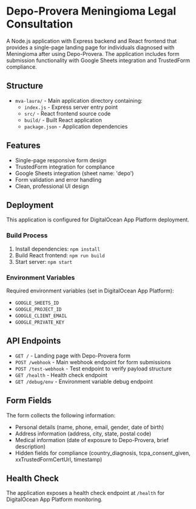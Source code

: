 # Depo-Provera Meningioma Legal Consultation

A Node.js application with Express backend and React frontend that provides a single-page landing page for individuals diagnosed with Meningioma after using Depo-Provera. The application includes form submission functionality with Google Sheets integration and TrustedForm compliance.

## Structure

- `mva-laura/` - Main application directory containing:
  - `index.js` - Express server entry point
  - `src/` - React frontend source code
  - `build/` - Built React application
  - `package.json` - Application dependencies

## Features

- Single-page responsive form design
- TrustedForm integration for compliance
- Google Sheets integration (sheet name: 'depo')
- Form validation and error handling
- Clean, professional UI design

## Deployment

This application is configured for DigitalOcean App Platform deployment.

### Build Process
1. Install dependencies: `npm install`
2. Build React frontend: `npm run build`
3. Start server: `npm start`

### Environment Variables
Required environment variables (set in DigitalOcean App Platform):
- `GOOGLE_SHEETS_ID`
- `GOOGLE_PROJECT_ID`
- `GOOGLE_CLIENT_EMAIL`
- `GOOGLE_PRIVATE_KEY`

## API Endpoints

- `GET /` - Landing page with Depo-Provera form
- `POST /webhook` - Main webhook endpoint for form submissions
- `POST /test-webhook` - Test endpoint to verify payload structure
- `GET /health` - Health check endpoint
- `GET /debug/env` - Environment variable debug endpoint

## Form Fields

The form collects the following information:
- Personal details (name, phone, email, gender, date of birth)
- Address information (address, city, state, postal code)
- Medical information (date of exposure to Depo-Provera, brief description)
- Hidden fields for compliance (country_diagnosis, tcpa_consent_given, xxTrustedFormCertUrl, timestamp)

## Health Check

The application exposes a health check endpoint at `/health` for DigitalOcean App Platform monitoring.
